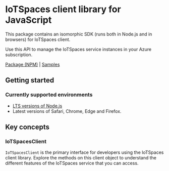# IoTSpaces client library for JavaScript

This package contains an isomorphic SDK (runs both in Node.js and in browsers) for IoTSpaces client.

Use this API to manage the IoTSpaces service instances in your Azure subscription.

[Package (NPM)](https://www.npmjs.com/package/@msinternal/iotspaces) |
[Samples](https://github.com/Azure-Samples/azure-samples-js-management)

## Getting started

### Currently supported environments

- [LTS versions of Node.js](https://nodejs.org/about/releases/)
- Latest versions of Safari, Chrome, Edge and Firefox.






## Key concepts

### IoTSpacesClient

`IoTSpacesClient` is the primary interface for developers using the IoTSpaces client library. Explore the methods on this client object to understand the different features of the IoTSpaces service that you can access.

